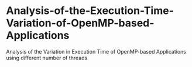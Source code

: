 # Analysis-of-the-Execution-Time-Variation-of-OpenMP-based-Applications
Analysis of the Variation in Execution Time of OpenMP-based Applications using different number of threads
